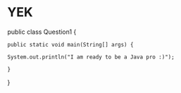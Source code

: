 # YEK

public class Question1 {
	
	public static void main(String[] args) {
		
	System.out.println("I am ready to be a Java pro :)");
	
	}

}
